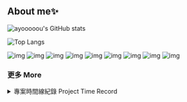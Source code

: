 ## About me✨

<!--
**ayooooou/ayooooou** is a ✨ _special_ ✨ repository because its `README.md` (this file) appears on your GitHub profile.
-->

<!--use https://github.com/anuraghazra/github-readme-stats -->
<!--use https://github.com/alexandresanlim/Badges4-README.md-Profile?tab=readme-ov-file -->


![ayooooou's GitHub stats](https://github-readme-stats.vercel.app/api?username=ayooooou&show_icons=true&theme=dark&locale=zh-tw)

![Top Langs](https://github-readme-stats.vercel.app/api/top-langs/?username=ayooooou&hide_progress=true&theme=dark&locale=zh-tw)

![img](https://img.shields.io/badge/Python-FFD43B?style=for-the-badge&logo=python&logoColor=blue)
![img](https://img.shields.io/badge/C%2B%2B-00599C?style=for-the-badge&logo=c%2B%2B&logoColor=white)
![img](https://img.shields.io/badge/HTML5-E34F26?style=for-the-badge&logo=html5&logoColor=white)
![img](https://img.shields.io/badge/JavaScript-323330?style=for-the-badge&logo=javascript&logoColor=F7DF1E)
![img](https://img.shields.io/badge/CSS3-1572B6?style=for-the-badge&logo=css3&logoColor=white)
![img](https://img.shields.io/badge/Flask-000000?style=for-the-badge&logo=flask&logoColor=white)
![img](https://img.shields.io/badge/MongoDB-4EA94B?style=for-the-badge&logo=mongodb&logoColor=white)
![img](https://img.shields.io/badge/Figma-F24E1E?style=for-the-badge&logo=figma&logoColor=white)
![img](https://img.shields.io/badge/Codecademy-FFF0E5?style=for-the-badge&logo=codecademy&logoColor=303347)

### 更多 More

<details>

<summary> 專案時間線紀錄 Project Time Record </summary>

### 2024 高一
- #### 1 月 AI放課
  ![Readme Card](https://github-readme-stats.vercel.app/api/pin/?username=ayooooou&repo=AI_After-school-class&theme=dark)
- #### 5 月 網管培訓
  ![Readme Card](https://github-readme-stats.vercel.app/api/pin/?username=ayooooou&repo=Login-Flask-Mongodb&theme=dark)
- #### 6 月 Flask放課成發 & C++語法練習
  ![Readme Card](https://github-readme-stats.vercel.app/api/pin/?username=ayooooou&repo=CITHUB&theme=dark)
  ![Readme Card](https://github-readme-stats.vercel.app/api/pin/?username=ayooooou&repo=SproutOJ&theme=dark)
- #### 7 月 IZCC暑訓活動-捷運大富翁
  ![Readme Card](https://github-readme-stats.vercel.app/api/pin/?username=lucasw0908&repo=izcc2024MRT&theme=dark)
- #### 8 月 社團分配工作機器人
  ![Readme Card](https://github-readme-stats.vercel.app/api/pin/?username=ayooooou&repo=choice-discord.py&theme=dark)

</details>
